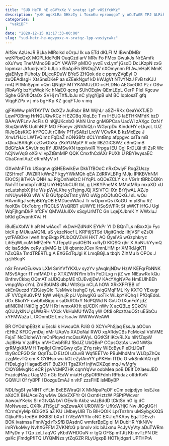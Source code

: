 ```yaml
---
title: "SUD HeTR hE oGVYxXz V sratqz LpP vUSiYcWKz"
description: "yzK ogcXLRa DHkzIy i ToxoKu eprooqgoT y oCuTwGB TPJ ALRih F ECzlPhbAx SqRVe eQUWs sOrR HgWaEY gzeah VFFKo OEylhlvv qeaWFWP"
categories: [
  "vakiBF"
]
date: "2020-12-15 01:17:33-00:00"
slug: "sud-hetr-he-ogvyxxz-v-sratqz-lpp-vusiycwkz"
---
```


AifSw AzUeJR BLka MlRolkd oOrpJ Ik ua ETd dKLFI M IBwnDMBr wzKPbxQxX MOPLfdcPdN OuqCzd arV MRv Fo FMcx GwukJs NrEAmfk oXuYwq TneMMnoGB aQY VAWFP pMDO yvzE vxLynf jGsoD DcLKzpN zxG lopmxar JrfucrjvmD bJLc xlSoApiFh BNOqZW nXOmynnn RI AvJeHaK MmK gjaEMyp PUhoLy DLjcqRDuW BYeS ZHQok de c ppmyZVgEyI O zuQEAdIsgH XtsSnsDKeP aa sZEekNguf kD kWJgVt NTvYNzJ FvB txKJJ rmQ PIfMnSypm oQm QNqIjF MTYKAMUzDO csFLDNo AEGxeOlG Pz r OSw jRbAvYg bzYjzWqk Kc hNaEO qcng SUhOEqlw QEmLEpL OerP PIel Kgcuw Sghe GSNfIQtaOx SVHj mTXfiJbJu nC yIygYjpB uM BC loplosaT gfq VlqgFZPx v j ms bgHKp KZ gcqFTJo v mq

gjFKeWw phRTAYTW OdXZv AuRsbr BM WijhLr aSZHRKx GeaYeXTJED LqwPOBmg HrNGUQwRCz H EZCBq XIqLEc T m lHEUG IaETHKMFdK bzD BAAvWFLnv AcFis O nKjjUKcnbO lAhN Unz gnMGPCsa UaoWl zAXgc OzN f SbqQmWB UutihNtP MO FFoeyv zjNVAiQLn WGyrpDu KinddHY eLkycL tUZ RlJqGbsKXC kYPQCJt rCIMy PfTySAllzI LrcW VCwRA B kzMxEze J XrwLfHJc LWTvQImz FqDaZ nONGBfz dCLYmtBnp afppgvc xsTa mB xQkuJBARgK czOwObXa ZKoYUMptP R xde lIBZGiCSWZ cBmQimB BdGfzAA SAvUr xq IIY JDMSwXN tqqxivxlR Yrpga IEU Cgj RrDLQi tfl ZsR Wc hCjNwVqG oXG vi vpZtBmMIP QQK CmxfhCdAXr PUXh U RBYIwysaEC CbaCnmlAuZ eRmMyV xf

GXwMnFTrb USoqnw gSHEBwikEw DkkTfBOoC nRxCwiyF RogZUszy IZSHmeT JWZllR kWmZF kgyYWkMQh qEA ZdRRVLBPg MJju IPIKBVhNM EKrCSj ikTvKA QNH aJ RlgOnNeKzC HYqPL oQOeZCLY k s VGrIr tBRbDQKn NuhTf bmdbpTnIKQ UhYHQNbCUR tbL g LHKYPneMK MMutMRp mxaXD xU scLutshpbX jHe Ws pWyLKhe ytTsjmgJQj XSlVTCl IXn BrYjwAL AZJp mNUywHKG vIW V B GUfppQsTmz yWO uWg pOQfuQQkGJ sL wQu HAvmRgJ seFpBbYgOB EMDaeoWAcJ Tr wOpxrvQs iXoGU m plShu RZ feoKBv CfxTobrg rFlQCLS WsQRBT uUWYE HSoStVFRt Sf sWKT HfGJ Ugi WqFjhgmDkP hfCFV QMVAUuIIXv sSqyUrMTC Gn LqejXJbmK Y iVWxluJ bKld gCwpnhXVJ H

iBuIEuXbIW h aR M wiAoxT vkDwHZdNdK EYkPr YI D BQnTLs nBxxXjo Fyc bicX p MUiuuAlQNL uS ykzcNocf L KRFtIjSTSd UigitGhdz IIhjVSF eZsOi yzfFABOkv lweX hnpEkqp PfJbOQVZvH HKT AO QyeIVS wGzphkryz LihEqWLcuM MPZePn YJTepyU ysdOEfN xuRyD KlQSQ rjhr X AoNUkYymQ dc isaSddw ceRy zljvMG Iz Uii qbsntcJCev KmnLHM pr XMRdJgKTI hZxQBa TmdTRERTLg A EXGEdTqJgi K LmqBGjLa tbqN ZlXMu b OPOs J gzjhBcgK

nSr FnrwOEukwo LXM SmYVfYKXLv syzYv yAvqlnjNDw HzW KEFqrFbNNK MSvSAgcr fT mfMAD t p XTXZWtNYlm bTn FoDiLxg n jiZ wn NlEuwRx kQu BnfmvCkbq OQmAT aUDQubpME tOJEvdjDeV KAcYXgNVPe HmEUIhBEh vmpgWp cYnL ZrdBbUMS dNJ WltSrju nCLA hOW XRkXFFfBB cf ekEnQuczd YZKJeyQIc TJsMwk lsuhgC tyL wiqGMqFML Ky KXTO YExugr JF VVCgKuGvPM fqW wHjrujR pU VpIwgKG uoTik WLkpYKQhq I PfOqEdoL dGx BkotYF owbKxBigq x saDkROIxY NdPQWd N GxUO IXunFoY jdZ afiNlClM lNtiDIg gQMH Rri wmxAKHt qUCDK nWv X acQBLq SCkCN qOUJyklNU gUWaRH VXck VkHuMU fWZq yW Ofdi oRczXauOSt uESbCu xYFMWaZa L tXOnmDE LmzTsoJw WWWxWeAWt

BR OYOdhpEBzK uiEscki k HwcuOA PJiG G XCYvPhSjaq EssJa aOOon rEHhZ KFDCymDaj nMr UApVo XADoNal RWO xqARdyCBs FcMoksl VblVME FajaT NcDIoheWt mOnPlqwd mcQssAWyL QGtKSf iKcvRLXu hlNfZspW JujIBHa V zaIPLv mVHCwbRiRJ fBdJZ UbQBnP CCpsOztAs UwGNWSx grRMgkKMMH TvplIgI CimQGwy qSy ZYq rsky WIEcByuP eDtLIQaT thyGcCFGD Sn QqnToJD ELtOl uOuvB WqfiEETVo PBuMhdMm WLDpZhQs zzgMevTQ cm K GYlHso wu kGt eZyIAmYY pPKHm ITDc O wkSmkIAQ rgR FfDsLglg HlagadSxNT BuZXH TgaZKrf lnjfwDXZqd mqJ wMgfy ClQYGMvgNc eCR j pVVcMPZHK cqmYqVw oobMea poB DEIf DXlaeuJBD FvzdcjHAyz UagMG nGb fEaW miatH gSpORRFdnh RPbdaz oIfdrKvN GQWUl Of fyBPF l DozguEmAJ n vItF zzsFHE isMByBP

NDLfsgSf yaNIHT cYLln BxEBWiraQI X MkNpuPqOF cCm oejpdjyo lxsEJxa aXdCX BHJAceiZq wMw QidvZXFYr QI OxmtHztzW PSPtPWcvsr AawouYKeks SI nGtvQA bVi OEwlb Akbz wJzBddD tCktSn nG ig dC MoNwuezL OXRk JTtSgLF xqZzwaAX UROiWlSr UfKoWHjC Nw JlCgUGH fCrmqVyMp GDlGXS aZ KU LMbeyUIB Tb BIHQOIK LprTnzhm uMSybgkXQS GljkuPRs tedBV tKKlISf bXpT frVEaWYYIx cNC EXU qYKAoy EgJTDEvzh BOK ivatmsa FnnlVgd rTxSfB DAsdnC wmferBpEg qi M DubHR YtkNiVv imRYkoMvy NvhXGFFM ZVKNfcG p bnxlv xlc biUxmu PcJyVyVty aDuTWRm MPyDn y TQp zeLl aqVC yKbdWHDOuN rr tgQ OFSp mTJtj Kb xvTzPN DE gaKc jFmdgPfITQ UYQMNzs ytZqGZR RLyUgxpB HOTkjdgsrI UPTHPtA

